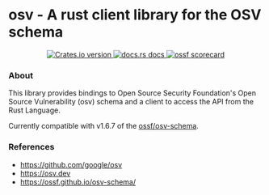 # osv - A rust client library for the OSV schema

<div align="center">
  <a href="https://crates.io/crates/osv">
    <img src="https://img.shields.io/crates/v/osv.svg?style=flat-square"
    alt="Crates.io version" />
  </a>
  <a href="https://docs.rs/osv">
    <img src="https://img.shields.io/badge/docs-latest-blue.svg?style=flat-square"
      alt="docs.rs docs" />
  </a>
  <a href="https://scorecard.dev/viewer/?uri=github.com/gcmurphy/osv">
    <img src="https://api.scorecard.dev/projects/github.com/gcmurphy/osv/badge" alt="ossf scorecard">
  </a>
</div>

### About

This library provides bindings to Open Source Security Foundation's
Open Source Vulnerability (osv) schema and a client to access
the API from the Rust Language.

Currently compatible with v1.6.7 of the [ossf/osv-schema](https://github.com/ossf/osv-schema).

### References

- https://github.com/google/osv
- https://osv.dev
- https://ossf.github.io/osv-schema/
